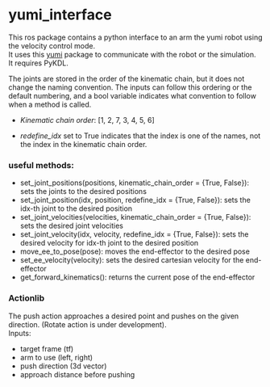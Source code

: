 # yumi_interface

This ros package contains a python interface to an arm the yumi robot using the velocity control mode.
<br />
It uses this [yumi](https://github.com/kth-ros-pkg/yumi) package to communicate with the robot or the simulation.
<br />
It requires PyKDL.

The joints are stored in the order of the kinematic chain, but it does not change the naming convention.
The inputs can follow this ordering or the default numbering, and a bool variable indicates what convention to follow when a method is called.

- *Kinematic chain order*: [1, 2, 7, 3, 4, 5, 6] 

- *redefine_idx* set to True indicates that the index is one of the names, not the index in the kinematic chain order.

### useful methods: 

- set_joint_positions(positions, kinematic_chain_order = {True, False}): sets the joints to the desired positions
- set_joint_position(idx, position, redefine_idx = {True, False}): sets the idx-th joint to the desired position
- set_joint_velocities(velocities, kinematic_chain_order = {True, False}): sets the desired joint velocities
- set_joint_velocity(idx, velocity, redefine_idx = {True, False}): sets the desired velocity for idx-th joint to the desired position
- move_ee_to_pose(pose): moves the end-effector to the desired pose
- set_ee_velocity(velocity): sets the desired cartesian velocity for the end-effector
- get_forward_kinematics(): returns the current pose of the end-effector

### Actionlib

The push action approaches a desired point and pushes on the given direction. (Rotate action is under development).
<br />
Inputs: 
- target frame (tf) 
- arm to use (left, right)
- push direction (3d vector)
- approach distance before pushing

